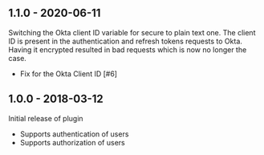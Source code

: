 ## 1.1.0 - 2020-06-11

Switching the Okta client ID variable for secure to plain text one. The client ID is present in the authentication and refresh tokens requests to Okta. Having it encrypted resulted in bad requests which is now no longer the case.

- Fix for the Okta Client ID [#6]

## 1.0.0 - 2018-03-12

Initial release of plugin

- Supports authentication of users
- Supports authorization of users
